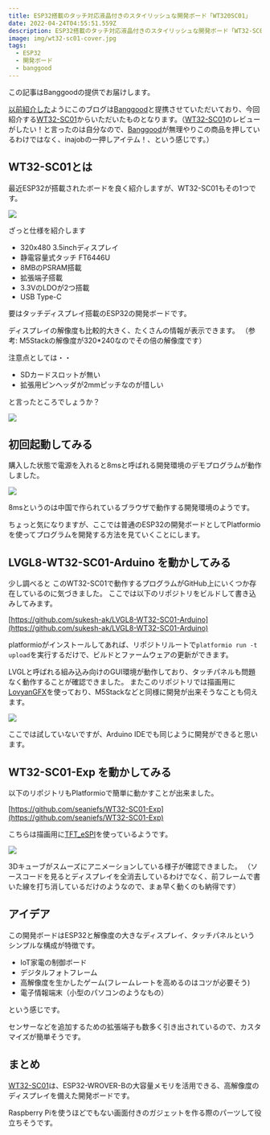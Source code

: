 ```yaml
---
title: ESP32搭載のタッチ対応液晶付きのスタイリッシュな開発ボード「WT320SC01」
date: 2022-04-24T04:55:51.559Z
description: ESP32搭載のタッチ対応液晶付きのスタイリッシュな開発ボード「WT32-SC01」のレビューです
image: img/wt32-sc01-cover.jpg
tags:
  - ESP32
  - 開発ボード
  - banggood
---
```

この記事はBanggoodの提供でお届けします。

[以前紹介した](../../post/中国ecサイトbanggood/)ようにこのブログは[Banggood](https://jp.banggood.com/?p=0M092355466124202012)と提携させていただいており、今回紹介する[WT32-SC01](https://www.banggood.com/ja/WT32-SC01-ESP32-Development-Board-with-3_5-inch-320X480-Capacitive-Multi-Touch-LCD-Screen-Built-In-bluetooth-WIFI-p-1921644.html?p=0M092355466124202012)からいただいたものとなります。（[WT32-SC01](https://www.banggood.com/ja/WT32-SC01-ESP32-Development-Board-with-3_5-inch-320X480-Capacitive-Multi-Touch-LCD-Screen-Built-In-bluetooth-WIFI-p-1921644.html?p=0M092355466124202012)のレビューがしたい！と言ったのは自分なので、[Banggood](https://jp.banggood.com/?p=0M092355466124202012)が無理やりこの商品を押しているわけではなく、inajobの一押しアイテム！、という感じです。）

## WT32-SC01とは

最近ESP32が搭載されたボードを良く紹介しますが、WT32-SC01もその1つです。

![](../../img/wt32-sc01-case.jpg)

ざっと仕様を紹介します

* 320x480 3.5inchディスプレイ
* 静電容量式タッチ FT6446U
* 8MBのPSRAM搭載
* 拡張端子搭載
* 3.3VのLDOが2つ搭載
* USB Type-C

要はタッチディスプレイ搭載のESP32の開発ボードです。

ディスプレイの解像度も比較的大きく、たくさんの情報が表示できます。
（参考: M5Stackの解像度が320*240なのでその倍の解像度です）

注意点としては・・

* SDカードスロットが無い
* 拡張用ピンヘッダが2mmピッチなのが惜しい

と言ったところでしょうか？

![](../../img/wt32-sc01-back.jpg)

## 初回起動してみる

購入した状態で電源を入れると8msと呼ばれる開発環境のデモプログラムが動作しました。

![](../../img/wt32-sc01-8ms.jpg)

8msというのは中国で作られているブラウザで動作する開発環境のようです。

ちょっと気になりますが、ここでは普通のESP32の開発ボードとしてPlatformioを使ってプログラムを開発する方法を見ていくことにします。

## LVGL8-WT32-SC01-Arduino を動かしてみる

少し調べると このWT32-SC01で動作するプログラムがGitHub上にいくつか存在しているのに気づきました。
ここでは以下のリポジトリをビルドして書き込みしてみます。

[https://github.com/sukesh-ak/LVGL8-WT32-SC01-Arduino](https://github.com/sukesh-ak/LVGL8-WT32-SC01-Arduino)

platformioがインストールしてあれば、リポジトリルートで`platformio run -t upload`を実行するだけで、ビルドとファームウェアの更新ができます。

LVGLと呼ばれる組み込み向けのGUI環境が動作しており、タッチパネルも問題なく動作することが確認できました。
またこのリポジトリでは描画用に[LovyanGFX](https://github.com/lovyan03/LovyanGFX)を使っており、M5Stackなどと同様に開発が出来そうなことも伺えます。

![](../../img/wt32-sc01-lvgl.jpg)

ここでは試していないですが、Arduino IDEでも同じように開発ができると思います。

## WT32-SC01-Exp を動かしてみる

以下のリポジトリもPlatformioで簡単に動かすことが出来ました。

[https://github.com/seaniefs/WT32-SC01-Exp](https://github.com/seaniefs/WT32-SC01-Exp)

こちらは描画用に[TFT_eSPI](https://github.com/Bodmer/TFT_eSPI)を使っているようです。

![](../../img/wt32-sc01-cube.jpg)

3Dキューブがスムーズにアニメーションしている様子が確認できました。
（ソースコードを見るとディスプレイを全消去しているわけでなく、前フレームで書いた線を打ち消しているだけのようなので、まぁ早く動くのも納得です）

## アイデア

この開発ボードはESP32と解像度の大きなディスプレイ、タッチパネルというシンプルな構成が特徴です。

* IoT家電の制御ボード
* デジタルフォトフレーム
* 高解像度を生かしたゲーム(フレームレートを高めるのはコツが必要そう)
* 電子情報端末（小型のパソコンのようなもの）

という感じです。

センサーなどを追加するための拡張端子も数多く引き出されているので、カスタマイズが簡単そうです。

## まとめ

[WT32-SC01](https://www.banggood.com/ja/WT32-SC01-ESP32-Development-Board-with-3_5-inch-320X480-Capacitive-Multi-Touch-LCD-Screen-Built-In-bluetooth-WIFI-p-1921644.html?p=0M092355466124202012)は、ESP32-WROVER-Bの大容量メモリを活用できる、高解像度のディスプレイを備えた開発ボードです。

Raspberry Piを使うほどでもない画面付きのガジェットを作る際のパーツして役立ちそうです。